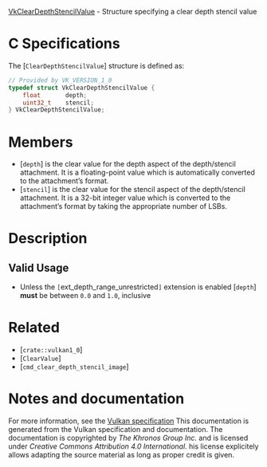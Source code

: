 [VkClearDepthStencilValue](https://www.khronos.org/registry/vulkan/specs/1.3-extensions/man/html/VkClearDepthStencilValue.html) - Structure specifying a clear depth stencil value

# C Specifications
The [`ClearDepthStencilValue`] structure is defined as:
```c
// Provided by VK_VERSION_1_0
typedef struct VkClearDepthStencilValue {
    float       depth;
    uint32_t    stencil;
} VkClearDepthStencilValue;
```

# Members
- [`depth`] is the clear value for the depth aspect of the depth/stencil attachment. It is a floating-point value which is automatically converted to the attachment’s format.
- [`stencil`] is the clear value for the stencil aspect of the depth/stencil attachment. It is a 32-bit integer value which is converted to the attachment’s format by taking the appropriate number of LSBs.

# Description
## Valid Usage
-    Unless the `[`ext_depth_range_unrestricted`]` extension is enabled [`depth`] **must**  be between `0.0` and `1.0`, inclusive

# Related
- [`crate::vulkan1_0`]
- [`ClearValue`]
- [`cmd_clear_depth_stencil_image`]

# Notes and documentation
For more information, see the [Vulkan specification](https://www.khronos.org/registry/vulkan/specs/1.3-extensions/html/vkspec.html)
This documentation is generated from the Vulkan specification and documentation.
The documentation is copyrighted by *The Khronos Group Inc.* and is licensed under *Creative Commons Attribution 4.0 International*.
his license explicitely allows adapting the source material as long as proper credit is given.
        